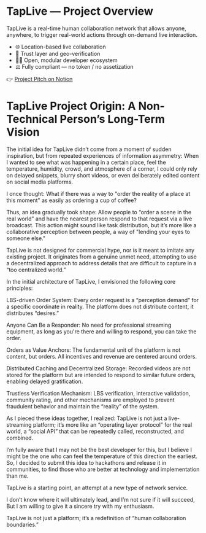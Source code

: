 # TapLive — Project Overview

TapLive is a real-time human collaboration network that allows anyone, anywhere, to trigger real-world actions through on-demand live interaction.

- 🌐 Location-based live collaboration
- 🧭 Trust layer and geo-verification
- 🧑‍💻 Open, modular developer ecosystem
- ⚖️ Fully compliant — no token / no assetization

👉 [Project Pitch on Notion](https://www.notion.so/TapLive-Project-Pitch-289943c0201980249cafd292b7d904d8)

# TapLive Project Origin: A Non-Technical Person’s Long-Term Vision

The initial idea for TapLive didn’t come from a moment of sudden inspiration, but from repeated experiences of information asymmetry: When I wanted to see what was happening in a certain place, feel the temperature, humidity, crowd, and atmosphere of a corner, I could only rely on delayed snippets, blurry short videos, or even deliberately edited content on social media platforms.

I once thought: What if there was a way to "order the reality of a place at this moment" as easily as ordering a cup of coffee?

Thus, an idea gradually took shape: Allow people to “order a scene in the real world” and have the nearest person respond to that request via a live broadcast. This action might sound like task distribution, but it’s more like a collaborative perception between people, a way of "lending your eyes to someone else."

TapLive is not designed for commercial hype, nor is it meant to imitate any existing project. It originates from a genuine unmet need, attempting to use a decentralized approach to address details that are difficult to capture in a “too centralized world.”

In the initial architecture of TapLive, I envisioned the following core principles:

LBS-driven Order System: Every order request is a “perception demand” for a specific coordinate in reality. The platform does not distribute content, it distributes “desires.”

Anyone Can Be a Responder: No need for professional streaming equipment, as long as you're there and willing to respond, you can take the order.

Orders as Value Anchors: The fundamental unit of the platform is not content, but orders. All incentives and revenue are centered around orders.

Distributed Caching and Decentralized Storage: Recorded videos are not stored for the platform but are intended to respond to similar future orders, enabling delayed gratification.

Trustless Verification Mechanism: LBS verification, interactive validation, community rating, and other mechanisms are employed to prevent fraudulent behavior and maintain the “reality” of the system.

As I pieced these ideas together, I realized: TapLive is not just a live-streaming platform; it’s more like an “operating layer protocol” for the real world, a “social API” that can be repeatedly called, reconstructed, and combined.

I’m fully aware that I may not be the best developer for this, but I believe I might be the one who can feel the temperature of this direction the earliest. So, I decided to submit this idea to hackathons and release it in communities, to find those who are better at technology and implementation than me.

TapLive is a starting point, an attempt at a new type of network service.

I don’t know where it will ultimately lead, and I’m not sure if it will succeed, But I am willing to give it a sincere try with my enthusiasm.

TapLive is not just a platform; it’s a redefinition of “human collaboration boundaries.”
